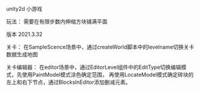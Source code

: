 unity2d 小游戏

玩法：
需要在有限步数内伸缩方块铺满平面

版本 2021.3.32

关卡：
在SampleScence场景中，通过createWorld脚本中的levelname切换关卡数据生成地图

关卡编辑器：
在editor场景中，通过EditorLevel组件中的EditType切换编辑模式，先使用PaintModel模式涂色确定范围，
再使用LocateModel模式确定砖块的左上和右下节点，通过BlocksInEditor添加删减元素。






